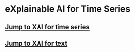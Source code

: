 # eXplainable AI for Time Series


## [Jump to XAI for time series](XAI-for-TS)

## [Jump to XAI for text](XAI-for-Text)
